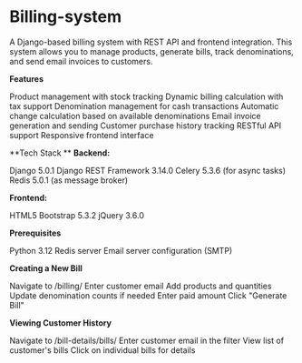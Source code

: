 # Billing-system
A Django-based billing system with REST API and frontend integration. This system allows you to manage products, generate bills, track denominations, and send email invoices to customers.


**Features**

Product management with stock tracking
Dynamic billing calculation with tax support
Denomination management for cash transactions
Automatic change calculation based on available denominations
Email invoice generation and sending
Customer purchase history tracking
RESTful API support
Responsive frontend interface

**Tech Stack
**
**Backend:**

Django 5.0.1
Django REST Framework 3.14.0
Celery 5.3.6 (for async tasks)
Redis 5.0.1 (as message broker)


**Frontend:**

HTML5
Bootstrap 5.3.2
jQuery 3.6.0



**Prerequisites**

Python 3.12 
Redis server
Email server configuration (SMTP)

**Creating a New Bill**

Navigate to /billing/
Enter customer email
Add products and quantities
Update denomination counts if needed
Enter paid amount
Click "Generate Bill"

**Viewing Customer History**

Navigate to /bill-details/bills/
Enter customer email in the filter
View list of customer's bills
Click on individual bills for details
